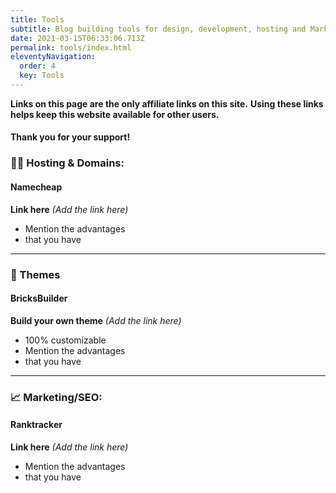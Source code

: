 ```yaml
---
title: Tools
subtitle: Blog building tools for design, development, hosting and Marketing.
date: 2021-03-15T06:33:06.713Z
permalink: tools/index.html
eleventyNavigation:
  order: 4
  key: Tools
---
```

**Links on this page are the only affiliate links on this site.**
**Using these links helps keep this website available for other users.**
#### Thank you for your support!
### 👩‍💻 Hosting & Domains:

#### Namecheap

**Link here** *(Add the link here)*

* Mention the advantages
* that you have

- - -

### 🎁 Themes

#### BricksBuilder

**Build your own theme** *(Add the link here)*

* 100% customizable
* Mention the advantages
* that you have

- - -

### 📈 Marketing/SEO:

#### Ranktracker

**Link here** *(Add the link here)*

* Mention the advantages
* that you have